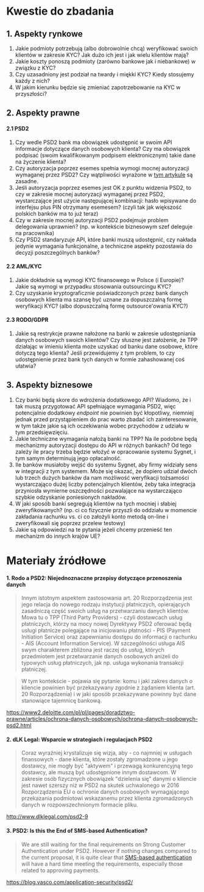 # Kwestie do zbadania

## 1. Aspekty rynkowe

1. Jakie podmioty potrzebują (albo dobrowolnie chcą) weryfikować swoich klientów w zakresie KYC? Jak dużo ich jest i jak wielu klientów mają?
2. Jakie koszty ponoszą podmioty (zarówno bankowe jak i niebankowe) w związku z KYC?
3. Czy uzasadniony jest podział na twardy i miękki KYC? Kiedy stosujemy każdy z nich?
4. W jakim kierunku będzie się zmieniać zapotrzebowanie na KYC w przyszłości?

## 2. Aspekty prawne

#### 2.1 PSD2

1. Czy wedle PSD2 bank ma obowiązek udostępnić w swoim API informacje dotyczące danych osobowych klienta? Czy ma obowiązek podpisać (swoim kwalifikowanym podpisem elektronicznym) takie dane na życzenie klienta?
2. Czy autoryzacja poprzez esemes spełnia wymogi mocnej autoryzacji wymaganej przez PSD2? Czy wątpliwości wyrażone w [tym artykule](https://blog.vasco.com/application-security/psd2/) są zasadne.
3. Jeśli autoryzacja poprzez esemes jest OK z punktu widzenia PSD2, to czy w zakresie mocnej autoryzacji wymaganej przez PSD2, wystarczające jest użycie następującej kombinacji: hasło wpisywane do interfejsu plus PIN otrzymany esemesem? (czyli tak jak większość polskich banków ma to już teraz)
4. Czy w zakresie mocnej autoryzacji PSD2 podejmuje problem delegowania uprawnień? (np. w kontekście biznesowym szef deleguje na pracownika)
5. Czy PSD2 standaryzuje API, które banki muszą udostępnić, czy nakłada jedynie wymagania funkcjonalne, a techniczne aspekty pozostawia do decyzji poszczególnych banków?

#### 2.2 AML/KYC

1. Jakie dokładnie są wymogi KYC finansowego w Polsce (i Europie)? Jakie są wymogi w przypadku stosowania outsourcingu KYC?
2. Czy uzyskanie kryptograficznie poświadczonych przez bank danych osobowych klienta ma szansę być uznane za dopuszczalną formę weryfikacji KYC? (albo dopuszczalną formę outsource'owania KYC?)

#### 2.3 RODO/GDPR

1. Jakie są restrykcje prawne nałożone na banki w zakresie udostępniania danych osobowych swoich klientów? Czy słuszne jest założenie, że TPP działając w imieniu klienta może uzyskać od banku dane osobowe, które dotyczą tego klienta? Jeśli przewidujemy z tym problem, to czy udostępnienie przez bank tych danych w formie zahashowanej coś ułatwia?

## 3. Aspekty biznesowe

1. Czy banki będą skore do wdrożenia dodatkowego API? Wiadomo, że i tak muszą przygotować API spełniające wymagania PSD2, więc potencjalnie dodatkowy *endpoint* nie powinien być kłopotliwy, niemniej jednak przed przystąpieniem do prac warto zbadać ich zainteresowanie, w tym także jakie są ich oczekiwania wobec przychodów z udziału w tym przedsięwzięciu.
2. Jakie techniczne wymagania nałożą banki na TPP? Na ile podobne będą mechanizmy autoryzacji dostępu do API w różnych bankach? Od tego zależy ile pracy trzeba będzie włożyć w opracowanie systemu Sygnet, i tym samym determinują jego opłacalność.
3. Ile banków musiałoby wejść do systemu Sygnet, aby firmy widziały sens w integracji z tym systemem. Może się okazać, że dopiero udział dwóch lub trzech dużych banków da nam możliwość weryfikacji tożsamości wystarczająco dużej liczby potencjalnych klientów, żeby taka integracja przyniosła wymierne oszczędności pozwalające na wystarczająco szybkie odzyskanie poniesionych nakładów.
4. W jaki sposób banki segregują klientów na tych mocniej i słabiej zweryfikowanych? (np. ci co fizycznie przyszli do oddziału w momencie zakładania rachunku vs. ci co założyli konto metodą on-line i zweryfikowali się poprzez przelew testowy)
5. Jakie są odpowiedzi na te pytania jeżeli chcemy przenieść ten mechanizm do innych krajów UE?

# Materiały źródłowe

#### 1. Rodo a PSD2: Niejednozna­czne przepisy dotyczące przenoszenia danych

> Innym istotnym aspektem zastosowania art. 20 Rozporządzenia jest jego relacja do nowego rodzaju instytucji płatniczych, opierających zasadniczą część swoich usług na przetwarzaniu danych klientów. Mowa tu o TPP (Third Party Providers) - czyli dostawcach usług płatniczych, którzy na mocy nowej Dyrektywy PSD2 oferować będą usługi płatnicze polegające na inicjowaniu płatności - PIS (Payment Initiation Service) oraz zapewnianiu dostępu do informacji o rachunku - AIS (Account Information Service). W szczególności usługa AIS swym charakterem zbliżona jest raczej do usług, których przedmiotem jest przetwarzanie danych osobowych aniżeli do typowych usług płatniczych, jak np. usługa wykonania transakcji płatniczej.

> W tym kontekście - pojawia się pytanie: komu i jaki zakres danych o kliencie powinien być przekazywany zgodnie z żądaniem klienta (art. 20 Rozporządzenia) i w jaki sposób przekazywane powinny być dane stanowiące tajemnicę bankową.

https://www2.deloitte.com/pl/pl/pages/doradztwo-prawne/articles/ochrona-danych-osobowych/ochrona-danych-osobowych-psd2.html

#### 2. dLK Legal: Wsparcie w strategiach i regulacjach PSD2

> Coraz wyraźniej krystalizuje się wizja, aby - co najmniej w usługach finansowych - dane klienta, które zostały zgromadzone u jego dostawcy, nie mogły być "aktywem" i przewagą konkurencyjną tego dostawcy, ale muszą być udostępnione innym dostawcom. W zakresie osób fizycznych obowiązek "dzielenia się" danymi o kliencie jest nawet szerszy niż w PSD2 na skutek uchwalonego w 2016 Rozporządzenia EU o ochronie danych osobowych wymagającego przekazania podmiotowi wskazanemu przez klienta zgromadzonych danych w rozpowszechnionym formacie pliku.

http://www.dlklegal.com/psd2-9

#### 3. PSD2: Is this the End of SMS-based Authentication?

> We are still waiting for the final requirements on Strong Customer Authentication under PSD2. However if nothing changes compared to the current proposal, it is quite clear that [SMS-based authentication](https://www.vasco.com/products/two-factor-authenticators/software/sms/virtual-digipass.html) will have a hard time meeting the requirements, especially those related to approving payments.

https://blog.vasco.com/application-security/psd2/